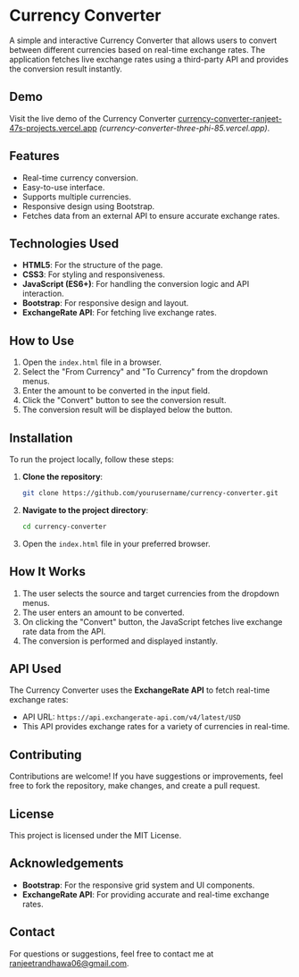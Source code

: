 # Currency Converter

A simple and interactive Currency Converter that allows users to convert between different currencies based on real-time exchange rates. The application fetches live exchange rates using a third-party API and provides the conversion result instantly.

## Demo

Visit the live demo of the Currency Converter [currency-converter-ranjeet-47s-projects.vercel.app](#) *(currency-converter-three-phi-85.vercel.app)*.

## Features

- Real-time currency conversion.
- Easy-to-use interface.
- Supports multiple currencies.
- Responsive design using Bootstrap.
- Fetches data from an external API to ensure accurate exchange rates.

## Technologies Used

- **HTML5**: For the structure of the page.
- **CSS3**: For styling and responsiveness.
- **JavaScript (ES6+)**: For handling the conversion logic and API interaction.
- **Bootstrap**: For responsive design and layout.
- **ExchangeRate API**: For fetching live exchange rates.

## How to Use

1. Open the `index.html` file in a browser.
2. Select the "From Currency" and "To Currency" from the dropdown menus.
3. Enter the amount to be converted in the input field.
4. Click the "Convert" button to see the conversion result.
5. The conversion result will be displayed below the button.

## Installation

To run the project locally, follow these steps:

1. **Clone the repository**:
    ```bash
    git clone https://github.com/yourusername/currency-converter.git
    ```

2. **Navigate to the project directory**:
    ```bash
    cd currency-converter
    ```

3. Open the `index.html` file in your preferred browser.

## How It Works

1. The user selects the source and target currencies from the dropdown menus.
2. The user enters an amount to be converted.
3. On clicking the "Convert" button, the JavaScript fetches live exchange rate data from the API.
4. The conversion is performed and displayed instantly.

## API Used

The Currency Converter uses the **ExchangeRate API** to fetch real-time exchange rates:
- API URL: `https://api.exchangerate-api.com/v4/latest/USD`
- This API provides exchange rates for a variety of currencies in real-time.

## Contributing

Contributions are welcome! If you have suggestions or improvements, feel free to fork the repository, make changes, and create a pull request.

## License

This project is licensed under the MIT License.

## Acknowledgements

- **Bootstrap**: For the responsive grid system and UI components.
- **ExchangeRate API**: For providing accurate and real-time exchange rates.

## Contact

For questions or suggestions, feel free to contact me at [ranjeetrandhawa06@gmail.com](mailto:ranjeetrandhawa06@gmail.com).
